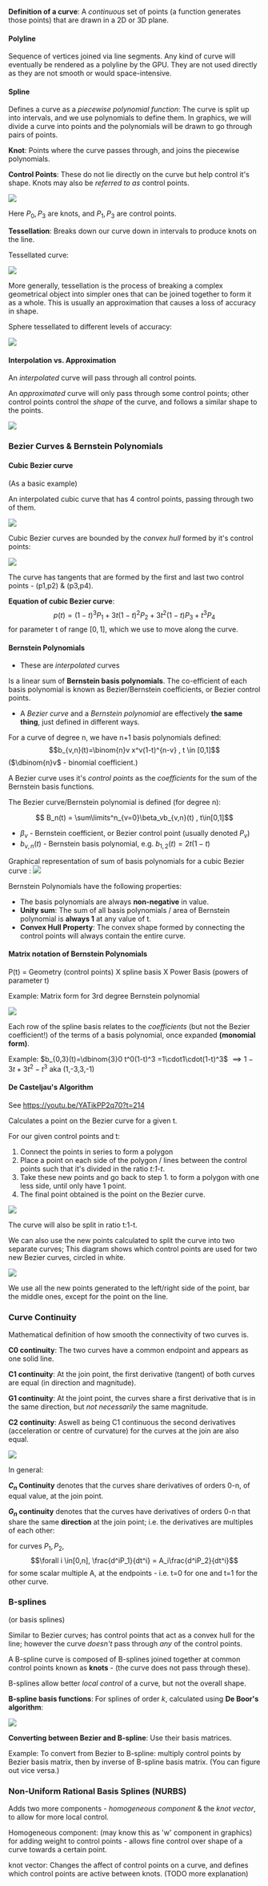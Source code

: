  **Definition of a curve**: A *continuous* set of points (a function generates those points) that are drawn in a 2D or 3D plane.

#### Polyline
Sequence of vertices joined via line segments. Any kind of curve will eventually be rendered as a polyline by the GPU. They are not used directly as they are not smooth or would space-intensive.

#### Spline
Defines a curve as a *piecewise polynomial function*: The curve is split up into intervals, and we use polynomials to define them. In graphics, we will divide a curve into points and the polynomials will be drawn to go through pairs of points.

**Knot**: Points where the curve passes through, and joins the piecewise polynomials.

**Control Points**: These do not lie directly on the curve but help control it's shape. Knots may also be *referred to as* control points.

![](misc/Pasted%20image%2020231006183155.png)

Here $P_0,P_3$ are knots, and $P_1,P_3$ are control points.


**Tessellation**: Breaks down our curve down in intervals to produce knots on the line.

Tessellated curve:

![](misc/Pasted%20image%2020231006182946.png)

More generally, tessellation is the process of breaking a complex geometrical object into simpler ones that can be joined together to form it as a whole. This is usually an approximation that causes a loss of accuracy in shape.

Sphere tessellated to different levels of accuracy:

![](misc/Pasted%20image%2020231006183037.png)

#### Interpolation vs. Approximation

An *interpolated* curve will pass through all control points.

An *approximated* curve will only pass through some control points; other control points control the *shape* of the curve, and follows a similar shape to the points.

![](misc/Pasted%20image%2020231012133719.png)

### Bezier Curves & Bernstein Polynomials

#### Cubic Bezier curve
(As a basic example)

An interpolated cubic curve that has 4 control points, passing through two of them.

![](misc/Pasted%20image%2020231012133914.png)

Cubic Bezier curves are bounded by the *convex hull* formed by it's control points:

![](misc/Pasted%20image%2020231012133956.png)

The curve has tangents that are formed by the first and last two control points - (p1,p2) & (p3,p4).

**Equation of cubic Bezier curve**: $$p(t) = (1-t)^3P_1 + 3t(1-t)^2P_2 + 3t^2(1-t)P_3 + t^3P_4$$
for parameter t of range $[0,1]$, which we use to move along the curve.

#### Bernstein Polynomials

- These are *interpolated* curves

Is a  linear sum of **Bernstein basis polynomials**. The co-efficient of each basis polynomial is known as Bezier/Bernstein coefficients, or Bezier control points.

- A *Bezier curve* and a *Bernstein polynomial* are effectively **the same thing**, just defined in different ways.

For a curve of degree n, we have n+1 basis polynomials defined:
$$b_{v,n}(t)=\binom{n}v x^v(1-t)^{n-v} , t \in [0,1]$$
($\dbinom{n}v$ - binomial coefficient.)

A Bezier curve uses it's *control points* as the *coefficients* for the sum of the Bernstein basis functions.




The Bezier curve/Bernstein polynomial is defined (for degree n):

$$ B_n(t) = \sum\limits^n_{v=0}\beta_vb_{v,n}(t) , t\in[0,1]$$

- $\beta_v$ - Bernstein coefficient, or Bezier control point (usually denoted $P_v$) 
- $b_{v,n}(t)$ - Bernstein basis polynomial, e.g. $b_{1,2}(t)=2t(1-t)$ 


Graphical representation of sum of basis polynomials for a cubic Bezier curve :
![](misc/Pasted%20image%2020231012150448.png)

Bernstein Polynomials have the following properties:

- The basis polynomials are always **non-negative** in value.
- **Unity sum**: The sum of all basis polynomials / area of Bernstein polynomial is **always 1** at any value of t.
- **Convex Hull Property**: The convex shape formed by connecting the control points will always contain the entire curve. 


#### Matrix notation of Bernstein Polynomials

P(t) = Geometry (control points) X spline basis X Power Basis (powers of parameter t)

Example: Matrix form for 3rd degree Bernstein polynomial

![](misc/Pasted%20image%2020231012175202.png)

Each row of the spline basis relates to the *coefficients* (but not the Bezier coefficient!) of the terms of a basis polynomial, once expanded **(monomial form)**.

Example:
$b_{0,3}(t)=\dbinom{3}0 t^0(1-t)^3 =1\cdot1\cdot(1-t)^3$ 
$\implies 1-3t+3t^2-t^3$
aka (1,-3,3,-1)

#### De Casteljau's Algorithm

See https://youtu.be/YATikPP2q70?t=214

Calculates a point on the Bezier curve for a given t.

For our given control points and t:
1. Connect the points in series to form a polygon
2. Place a point on each side of the polygon / lines between the control points such that it's divided in the ratio *t:1-t*.
3. Take these new points and go back to step 1. to form a polygon with one less side, until only have 1 point.
4. The final point obtained is the point on the Bezier curve.

![](misc/Pasted%20image%2020231012195923.png)

The curve will also be split in ratio t:1-t.

We can also use the new points calculated to split the curve into two separate curves; 
This diagram shows which control points are used for two new Bezier curves, circled in white.

![](misc/Pasted%20image%2020231012204523.png)

We use all the new points generated to the left/right side of the point, bar the middle ones, except for the point on the line.


### Curve Continuity

Mathematical definition of how smooth the connectivity of two curves is.

**C0 continuity**: The two curves have a common endpoint and appears as one solid line.

**C1 continuity**: At the join point, the first derivative (tangent) of both curves are equal (in direction and magnitude).

**G1 continuity**: At the joint point, the curves share a first derivative that is in the same direction, but *not necessarily* the same magnitude.

**C2 continuity**: Aswell as being C1 continuous the second derivatives (acceleration or centre of curvature) for the curves at the join are also equal.

![](misc/Pasted%20image%2020231012210752.png)

In general:

**$C_n$ Continuity** denotes that the curves share derivatives of orders 0-n, of equal value, at the join point.

**$G_n$ continuity** denotes that the curves have derivatives of orders 0-n that share the same **direction** at the join point; i.e.
the derivatives are multiples of each other:

for curves $P_1,P_2$, $$\forall i \in[0,n], \frac{d^iP_1}{dt^i} = A_i\frac{d^iP_2}{dt^i}$$
for some scalar multiple A, at the endpoints - i.e. t=0 for one and t=1 for the other curve.

### B-splines
(or basis splines)

Similar to Bezier curves; has control points that act as a convex hull for the line; however the curve *doesn't* pass through *any* of the control points.

A B-spline curve is composed of B-splines joined together at common control points known as **knots** - (the curve does not pass through these).

B-splines allow better *local control* of a curve, but not the overall shape.


**B-spline basis functions**: For splines of order *k*, calculated using **De Boor's algorithm**:

![](misc/Pasted%20image%2020231012212043.png)

**Converting between Bezier and B-spline**: Use their basis matrices.

Example: To convert from Bezier to B-spline: multiply control points by Bezier basis matrix, then by inverse of B-spline basis matrix.
(You can figure out vice versa.)

### Non-Uniform Rational Basis Splines (NURBS)

Adds two more components - *homogeneous component* & the *knot vector*, to allow for more local control.

Homogeneous component: (may know this as 'w' component in graphics) for adding weight to control points - allows fine control over shape of a curve towards a certain point.

knot vector: Changes the affect of control points on a curve, and defines which control points are active between knots.
(TODO more explanation)


